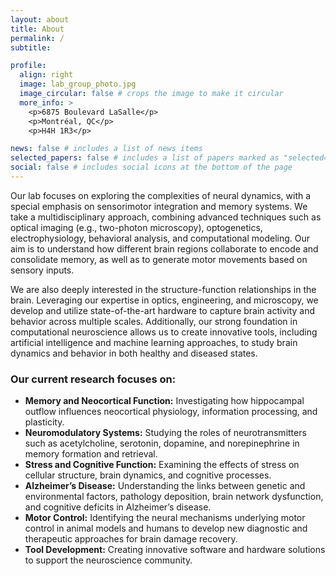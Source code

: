 ```yaml
---
layout: about
title: About
permalink: /
subtitle: 

profile:
  align: right
  image: lab_group_photo.jpg
  image_circular: false # crops the image to make it circular
  more_info: >
    <p>6875 Boulevard LaSalle</p>
    <p>Montréal, QC</p>
    <p>H4H 1R3</p>

news: false # includes a list of news items
selected_papers: false # includes a list of papers marked as "selected={true}"
social: false # includes social icons at the bottom of the page
---
```


Our lab focuses on exploring the complexities of neural dynamics, with a special emphasis on sensorimotor integration and memory systems. We take a multidisciplinary approach, combining advanced techniques such as optical imaging (e.g., two-photon microscopy), optogenetics, electrophysiology, behavioral analysis, and computational modeling. Our aim is to understand how different brain regions collaborate to encode and consolidate memory, as well as to generate motor movements based on sensory inputs.

We are also deeply interested in the structure-function relationships in the brain. Leveraging our expertise in optics, engineering, and microscopy, we develop and utilize state-of-the-art hardware to capture brain activity and behavior across multiple scales. Additionally, our strong foundation in computational neuroscience allows us to create innovative tools, including artificial intelligence and machine learning approaches, to study brain dynamics and behavior in both healthy and diseased states.

<h3>Our current research focuses on:</h3>
<ul>
<li><b>Memory and Neocortical Function:</b> Investigating how hippocampal outflow influences neocortical physiology, information processing, and plasticity.</li>
<li><b>Neuromodulatory Systems:</b> Studying the roles of neurotransmitters such as acetylcholine, serotonin, dopamine, and norepinephrine in memory formation and retrieval.</li>
<li><b>Stress and Cognitive Function:</b> Examining the effects of stress on cellular structure, brain dynamics, and cognitive processes.</li>
<li><b>Alzheimer’s Disease:</b> Understanding the links between genetic and environmental factors, pathology deposition, brain network dysfunction, and cognitive deficits in Alzheimer’s disease.
<li><b>Motor Control:</b> Identifying the neural mechanisms underlying motor control in animal models and humans to develop new diagnostic and therapeutic approaches for brain damage recovery.</li>
<li><b>Tool Development:</b> Creating innovative software and hardware solutions to support the neuroscience community.</li>
